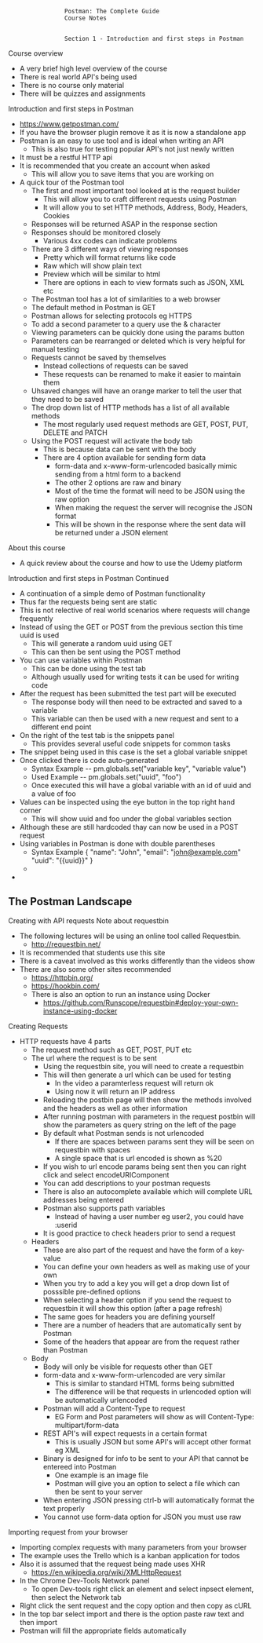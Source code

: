                     Postman: The Complete Guide
                    Course Notes
                    
                    
                    Section 1 - Introduction and first steps in Postman
Course overview 
  - A very brief high level overview of the course
  - There is real world API's being used
  - There is no course only material
  - There will be quizzes and assignments

Introduction and first steps in Postman
  - https://www.getpostman.com/
  - If you have the browser plugin remove it as it is now a standalone app
  - Postman is an easy to use tool and is ideal when writing an API
    - This is also true for testing popular API's not just newly written
  - It must be a restful HTTP api
  - It is recommended that you create an account when asked
    - This will allow you to save items that you are working on
  - A quick tour of the Postman tool
    - The first and most important tool looked at is the request builder
      - This will allow you to craft different requests using Postman
      - It will allow you to set HTTP methods, Address, Body, Headers, Cookies
    - Responses will be returned ASAP in the response section
    - Responses should be monitored closely
      - Various 4xx codes can indicate problems
    - There are 3 different ways of viewing responses
      - Pretty which will format returns like code
      - Raw which will show plain text
      - Preview which will be similar to html
      - There are options in each to view formats such as JSON, XML etc
    - The Postman tool has a lot of similarities to a web browser
    - The default method in Postman is GET
    - Postman allows for selecting protocols eg HTTPS
    - To add a second parameter to a query use the & character
    - Viewing parameters can be quickly done using the params button
    - Parameters can be rearranged or deleted which is very helpful for manual testing
    - Requests cannot be saved by themselves
      - Instead collections of requests can be saved
      - These requests can be renamed to make it easier to maintain them
    - Uhsaved changes will have an orange marker to tell the user that they need to be saved
    - The drop down list of HTTP methods has a list of all available methods
      - The most regularly used request methods are GET, POST, PUT, DELETE and PATCH
    - Using the POST request will activate the body tab
      - This is because data can be sent with the body
      - There are 4 option available for sending form data
        - form-data and x-www-form-urlencoded basically mimic sending from a html form to a backend
        - The other 2 options are raw and binary
        - Most of the time the format will need to be JSON using the raw option
        - When making the request the server will recognise the JSON format
        - This will be shown in the response where the sent data will be returned under a JSON element

About this course
  - A quick review about the course and how to use the Udemy platform

Introduction and first steps in Postman Continued
  - A continuation of a simple demo of Postman functionality
  - Thus far the requests being sent are static
  - This is not relective of real world scenarios where requests will change frequently
  - Instead of using the GET or POST from the previous section this time uuid is used
    - This will generate a random uuid using GET
    - This can then be sent using the POST method
  - You can use variables within Postman
    - This can be done using the test tab
    - Although usually used for writing tests it can be used for writing code
  - After the request has been submitted the test part will be executed
    - The response body will then need to be extracted and saved to a variable
    - This variable can then be used with a new request and sent to a different end point
  - On the right of the test tab is the snippets panel
    - This provides several useful code snippets for common tasks
  - The snippet being used in this case is the set a global variable snippet
  - Once clicked there is code auto-generated
    - Syntax Example -- pm.globals.set("variable key", "variable value")
    - Used Example -- pm.globals.set("uuid", "foo")
    - Once executed this will have a global variable with an id of uuid and a value of foo
  - Values can be inspected using the eye button in the top right hand corner
    - This will show uuid and foo under the global variables section
  - Although these are still hardcoded thay can now be used in a POST request
  - Using variables in Postman is done with double parentheses
    - Syntax Example
        {
            "name": "John",
            "email": "john@example.com"
            "uuid": "{{uuid}}"
        }
    - 
  - 

The Postman Landscape
  -                     

Creating with API requests
Note about requestbin
  - The following lectures will be using an online tool called Requestbin.
    - http://requestbin.net/
  - It is recommended that students use this site
  - There is a caveat involved as this works differently than the videos show
  - There are also some other sites recommended
    - https://httpbin.org/
    - https://hookbin.com/
    - There is also an option to run an instance using Docker
      - https://github.com/Runscope/requestbin#deploy-your-own-instance-using-docker

Creating Requests
  - HTTP requests have 4 parts 
    - The request method such as GET, POST, PUT etc
    - The url where the request is to be sent
      - Using the requestbin site, you will need to create a requestbin
      - This will then generate a url which can be used for testing
        - In the video a paramterless request will return ok
        - Using now it will return an IP address
      - Reloading the postbin page will then show the methods involved and the headers as well as other information
      - After running postman with parameters in the request postbin will show the parameters as query string on the left of the page
      - By default what Postman sends is not urlencoded
        - If there are spaces between params sent they will be seen on requestbin with spaces
        - A single space that is url encoded is shown as %20
      - If you wish to url encode params being sent then you can right click and select encodeURIComponent
      - You can add descriptions to your postman requests
      - There is also an autocomplete available which will complete URL addresses being entered
      - Postman also supports path variables
        - Instead of having a user number eg user2, you could have :userid
      - It is good practice to check headers prior to send a request
    - Headers
      - These are also part of the request and have the form of a key-value
      - You can define your own headers as well as making use of your own
      - When you try to add a key you will get a drop down list of posssible pre-defined options
      - When selecting a header option if you send the request to requestbin it will show this option (after a page refresh)
      - The same goes for headers you are defining yourself
      - There are a number of headers that are automatically sent by Postman
      - Some of the headers that appear are from the request rather than Postman
    - Body
      - Body will only be visible for requests other than GET
      - form-data and x-www-form-urlencoded are very similar
        - This is similar to standard HTML forms being submitted
        - The difference will be that requests in urlencoded option will be automatically urlencoded
      - Postman will add a Content-Type to request
        - EG Form and Post parameters will show as will Content-Type: multipart/form-data
      - REST API's will expect requests in a certain format
        - This is usually JSON but some API's will accept other format eg XML
      - Binary is designed for info to be sent to your API that cannot be entereed into Postman
        - One example is an image file
        - Postman will give you an option to select a file which can then be sent to your server
      - When entering JSON pressing ctrl-b will automatically format the text properly
      - You cannot use form-data option for JSON you must use raw
      
Importing request from your browser
  - Importing complex requests with many parameters from your browser
  - The example uses the Trello which is a kanban application for todos
  - Also it is assumed that the request being made uses XHR
    - https://en.wikipedia.org/wiki/XMLHttpRequest
  - In the Chrome Dev-Tools Network panel
    - To open Dev-tools right click an element and select inpsect element, then select the Network tab 
  - Right click the sent request and the copy option and then copy as cURL
  - In the top bar select import and there is the option paste raw text and then import
  - Postman will fill the appropriate fields automatically


